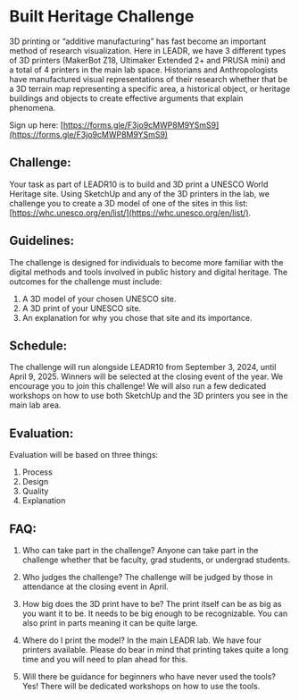 # Built Heritage Challenge 
3D printing or “additive manufacturing” has fast become an important method of research visualization. Here in LEADR, we have 3 different types of 3D printers (MakerBot Z18, Ultimaker Extended 2+ and PRUSA mini) and a total of 4 printers in the main lab space. Historians and Anthropologists have manufactured visual representations of their research whether that be a 3D terrain map representing a specific area, a historical object, or heritage buildings and objects to create effective arguments that explain phenomena.

Sign up here: [https://forms.gle/F3jo9cMWP8M9YSmS9](https://forms.gle/F3jo9cMWP8M9YSmS9)

<h2 id="challenge">Challenge:</h2>

Your task as part of LEADR10 is to build and 3D print a UNESCO World Heritage site. Using SketchUp and any of the 3D printers in the lab, we challenge you to create a 3D model of one of the sites in this list: [https://whc.unesco.org/en/list/](https://whc.unesco.org/en/list/). 

<h2 id="guidleines">Guidelines:</h2>

The challenge is designed for individuals to become more familiar with the digital methods and tools involved in public history and digital heritage. The outcomes for the challenge must include:

1.	A 3D model of your chosen UNESCO site.
2.	A 3D print of your UNESCO site.
3.	An explanation for why you chose that site and its importance.

<h2 id="schedule">Schedule:</h2>
The challenge will run alongside LEADR10 from September 3, 2024, until April 9, 2025. Winners will be selected at the closing event of the year. We encourage you to join this challenge! We will also run a few dedicated workshops on how to use both SketchUp and the 3D printers you see in the main lab area. 

<h2 id="evaluation">Evaluation:</h2>

Evaluation will be based on three things:
1.	Process 
2.	Design
3.	Quality
4.	Explanation

<h2 id="faq">FAQ:</h2>

1.	Who can take part in the challenge?
Anyone can take part in the challenge whether that be faculty, grad students, or undergrad students.

2.	Who judges the challenge?
The challenge will be judged by those in attendance at the closing event in April.

3.	How big does the 3D print have to be?
The print itself can be as big as you want it to be. It needs to be big enough to be recognizable. You can also print in parts meaning it can be quite large. 

4.	Where do I print the model?
In the main LEADR lab. We have four printers available. Please do bear in mind that printing takes quite a long time and you will need to plan ahead for this. 

5.	Will there be guidance for beginners who have never used the tools?
Yes! There will be dedicated workshops on how to use the tools. 
